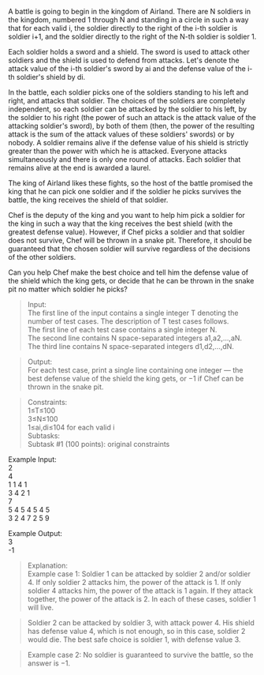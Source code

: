 A battle is going to begin in the kingdom of Airland. There are N soldiers in the kingdom, numbered 1 through N and standing in a circle in such a way that for each valid i, the soldier directly to the right of the i-th soldier is soldier i+1, and the soldier directly to the right of the N-th soldier is soldier 1.  

Each soldier holds a sword and a shield. The sword is used to attack other soldiers and the shield is used to defend from attacks. Let's denote the attack value of the i-th soldier's sword by ai and the defense value of the i-th soldier's shield by di.  

In the battle, each soldier picks one of the soldiers standing to his left and right, and attacks that soldier. The choices of the soldiers are completely independent, so each soldier can be attacked by the soldier to his left, by the soldier to his right (the power of such an attack is the attack value of the attacking soldier's sword), by both of them (then, the power of the resulting attack is the sum of the attack values of these soldiers' swords) or by nobody. A soldier remains alive if the defense value of his shield is strictly greater than the power with which he is attacked. Everyone attacks simultaneously and there is only one round of attacks. Each soldier that remains alive at the end is awarded a laurel.  

The king of Airland likes these fights, so the host of the battle promised the king that he can pick one soldier and if the soldier he picks survives the battle, the king receives the shield of that soldier.  

Chef is the deputy of the king and you want to help him pick a soldier for the king in such a way that the king receives the best shield (with the greatest defense value). However, if Chef picks a soldier and that soldier does not survive, Chef will be thrown in a snake pit. Therefore, it should be guaranteed that the chosen soldier will survive regardless of the decisions of the other soldiers.  

Can you help Chef make the best choice and tell him the defense value of the shield which the king gets, or decide that he can be thrown in the snake pit no matter which soldier he picks?  

> Input:  
The first line of the input contains a single integer T denoting the number of test cases. The description of T test cases follows.  
The first line of each test case contains a single integer N.  
The second line contains N space-separated integers a1,a2,…,aN.  
The third line contains N space-separated integers d1,d2,…,dN.  

> Output:  
For each test case, print a single line containing one integer ― the best defense value of the shield the king gets, or −1 if Chef can be thrown in the snake pit.  

> Constraints:  
1≤T≤100  
3≤N≤100  
1≤ai,di≤104 for each valid i  
> Subtasks:  
Subtask #1 (100 points): original constraints  

Example Input:  
2  
4  
1 1 4 1  
3 4 2 1  
7  
5 4 5 4 5 4 5  
3 2 4 7 2 5 9  

Example Output:  
3  
-1  

> Explanation:  
Example case 1: Soldier 1 can be attacked by soldier 2 and/or soldier 4. If only soldier 2 attacks him, the power of the attack is 1. If only soldier 4 attacks him, the power of the attack is 1 again. If they attack together, the power of the attack is 2. In each of these cases, soldier 1 will live.  

> Soldier 2 can be attacked by soldier 3, with attack power 4. His shield has defense value 4, which is not enough, so in this case, soldier 2 would die. The best safe choice is soldier 1, with defense value 3.  

> Example case 2: No soldier is guaranteed to survive the battle, so the answer is −1.
